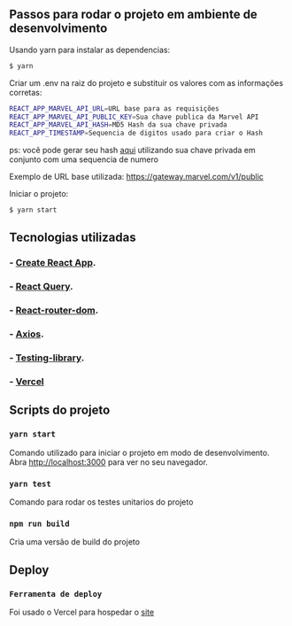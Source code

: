 ## Passos para rodar o projeto em ambiente de desenvolvimento

Usando yarn para instalar as dependencias:

```bash
$ yarn
```

Criar um .env na raiz do projeto e substituir os valores com as informações corretas:

```bash
REACT_APP_MARVEL_API_URL=URL base para as requisições
REACT_APP_MARVEL_API_PUBLIC_KEY=Sua chave publica da Marvel API
REACT_APP_MARVEL_API_HASH=MD5 Hash da sua chave privada
REACT_APP_TIMESTAMP=Sequencia de digitos usado para criar o Hash
```

ps: você pode gerar seu hash [aqui](https://www.md5hashgenerator.com/) utilizando sua chave privada em conjunto com uma sequencia de numero

Exemplo de URL base utilizada: https://gateway.marvel.com/v1/public

Iniciar o projeto:

```bash
$ yarn start
```

## Tecnologias utilizadas

### - [Create React App](https://github.com/facebook/create-react-app).

### - [React Query](https://react-query.tanstack.com/).

### - [React-router-dom](https://reactrouter.com/).

### - [Axios](https://github.com/axios/axios).

### - [Testing-library](https://github.com/testing-library/react-testing-library).

### - [Vercel](https://vercel.com/)

## Scripts do projeto

### `yarn start`

Comando utilizado para iniciar o projeto em modo de desenvolvimento.\
Abra [http://localhost:3000](http://localhost:3000) para ver no seu navegador.

### `yarn test`

Comando para rodar os testes unitarios do projeto

### `npm run build`

Cria uma versão de build do projeto

## Deploy

### `Ferramenta de deploy `

Foi usado o Vercel para hospedar o [site](https://luizalabs-challenge.vercel.app)
